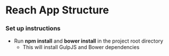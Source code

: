 # Reach App Structure

### Set up instructions

- Run **npm install** and **bower install** in the project root directory
  - This will install GulpJS and Bower dependencies
